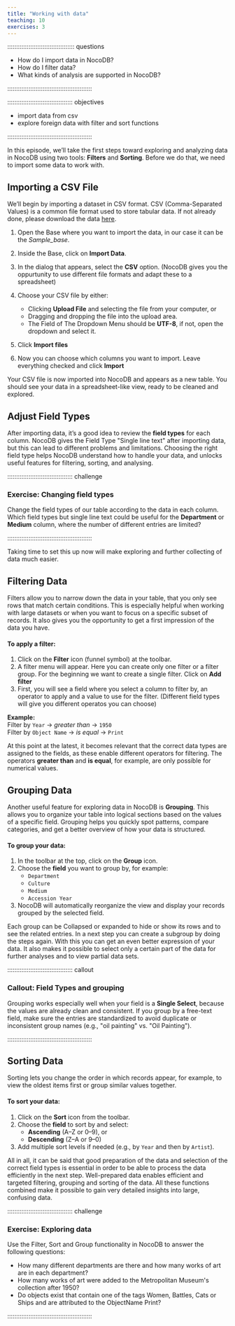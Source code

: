 ```yaml
---
title: "Working with data"
teaching: 10
exercises: 3
---
```


:::::::::::::::::::::::::::::::::::::: questions

- How do I import data in NocoDB?
- How do I filter data?
- What kinds of analysis are supported in NocoDB?

::::::::::::::::::::::::::::::::::::::::::::::::

::::::::::::::::::::::::::::::::::::: objectives

- import data from csv
- explore foreign data with filter and sort functions

::::::::::::::::::::::::::::::::::::::::::::::::




In this episode, we’ll take the first steps toward exploring and analyzing data in NocoDB using two tools: **Filters** and **Sorting**. Before we do that, we need to import some data to work with.



## Importing a CSV File

We’ll begin by importing a dataset in CSV format. CSV (Comma-Separated Values) is a common file format used to store tabular data. If not already done, please download the data [here](/data/METObjectsOpenAccess.csv).

1. Open the Base where you want to import the data, in our case it can be the *Sample_base*.  

2. Inside the Base, click on **Import Data**.

3. In the dialog that appears, select the **CSV** option. (NocoDB gives you the oppurtunity to use different file formats and adapt these to a spreadsheet)

4. Choose your CSV file by either:
   - Clicking **Upload File** and selecting the file from your computer, or
   - Dragging and dropping the file into the upload area.
   - The Field of The Dropdown Menu should be **UTF-8**, if not, open the dropdown and select it.

5. Click **Import files**

6. Now you can choose which columns you want to import. Leave everything checked and click **Import**


Your CSV file is now imported into NocoDB and appears as a new table. You should see your data in a spreadsheet-like view, ready to be cleaned and explored.


## Adjust Field Types

After importing data, it’s a good idea to review the **field types** for each column. NocoDB gives the Field Type "Single line text" after importing data, but this can lead to different problems and limitations. Choosing the right field type helps NocoDB understand how to handle your data, and unlocks useful features for filtering, sorting, and analysing.

::::::::::::::::::::::::::::::::::::: challenge

### Exercise: Changing field types

Change the field types of our table according to the data in each column. Which field types but single line text could be useful for the **Department** or **Medium** column, where the number of different entries are limited?

::::::::::::::::::::::::::::::::::::::::::::::::


Taking time to set this up now will make exploring and further collecting of data much easier.


## Filtering Data

Filters allow you to narrow down the data in your table, that you only see rows that match certain conditions. This is especially helpful when working with large datasets or when you want to focus on a specific subset of records. It also gives you the opportunity to get a first impression of the data you have.

#### To apply a filter:

1. Click on the **Filter** icon (funnel symbol) at the toolbar.
2. A filter menu will appear. Here you can create only one filter or a filter group. For the beginning we want to create a single filter. Click on **Add filter**
3. First, you will see a field where you select a column to filter by, an operator to apply and a value to use for the filter. (Different field types will give you different operatos you can choose)

**Example:**  
Filter by `Year` → *greater than* → `1950`  
Filter by `Object Name` → *is equal* → `Print`

At this point at the latest, it becomes relevant that the correct data types are assigned to the fields, as these enable different operators for filtering. The operators **greater than** and **is equal**, for example, are only possible for numerical values.


## Grouping Data

Another useful feature for exploring data in NocoDB is **Grouping**. This allows you to organize your table into logical sections based on the values of a specific field. Grouping helps you quickly spot patterns, compare categories, and get a better overview of how your data is structured.

#### To group your data:

1. In the toolbar at the top, click on the **Group** icon.
2. Choose the **field** you want to group by, for example:
   - `Department`
   - `Culture`
   - `Medium`
   - `Accession Year`
3. NocoDB will automatically reorganize the view and display your records grouped by the selected field.

Each group can be Collapsed or expanded to hide or show its rows and to see the related entries. In a next step you can create a subgroup by doing the steps again. With this you can get an even better expression of your data. It also makes it possible to select only a certain part of the data for further analyses and to view partial data sets.


::::::::::::::::::::::::::::::::::::: callout

### Callout: Field Types and grouping

Grouping works especially well when your field is a **Single Select**, because the values are already clean and consistent. If you group by a free-text field, make sure the entries are standardized to avoid duplicate or inconsistent group names (e.g., "oil painting" vs. "Oil Painting").

::::::::::::::::::::::::::::::::::::::::::::::::


## Sorting Data

Sorting lets you change the order in which records appear, for example, to view the oldest items first or group similar values together.

#### To sort your data:

1. Click on the **Sort** icon from the toolbar.
2. Choose the **field** to sort by and select:
   - **Ascending** (A–Z or 0–9), or
   - **Descending** (Z–A or 9–0)
3. Add multiple sort levels if needed (e.g., by `Year` and then by `Artist`).


All in all, it can be said that good preparation of the data and selection of the correct field types is essential in order to be able to process the data efficiently in the next step. Well-prepared data enables efficient and targeted filtering, grouping and sorting of the data. All these functions combined make it possible to gain very detailed insights into large, confusing data.


::::::::::::::::::::::::::::::::::::: challenge

### Exercise: Exploring data

Use the Filter, Sort and Group functionality in NocoDB to answer the following questions:

- How many different departments are there and how many works of art are in each department?
- How many works of art were added to the Metropolitan Museum's collection after 1950?
- Do objects exist that contain one of the tags Women, Battles, Cats or Ships and are attributed to the ObjectName Print?

::::::::::::::::::::::::::::::::::::::::::::::::

